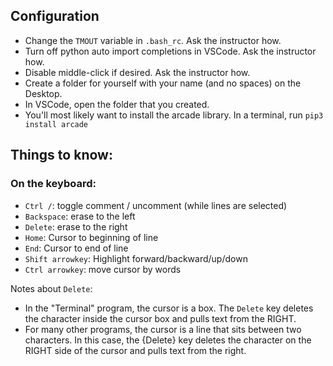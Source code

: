 ## Configuration

- Change the `TMOUT` variable in `.bash_rc`. Ask the instructor how.
- Turn off python auto import completions in VSCode. Ask the instructor how.
- Disable middle-click if desired. Ask the instructor how.
- Create a folder for yourself with your name (and no spaces) on the Desktop.
- In VSCode, open the folder that you created.
- You'll most likely want to install the arcade library. In a terminal, run `pip3 install arcade`

## Things to know:

### On the keyboard:

- `Ctrl /`: toggle comment / uncomment  (while lines are selected)
- `Backspace`: erase to the left
- `Delete`: erase to the right
- `Home`: Cursor to beginning of line
- `End`: Cursor to end of line
- `Shift arrowkey`: Highlight forward/backward/up/down
- `Ctrl arrowkey`: move cursor by words

Notes about `Delete`:
- In the "Terminal" program, the cursor is a box.  The `Delete` key deletes the character inside the cursor box and pulls text from the RIGHT.
- For many other programs, the cursor is a line that sits between two characters.  In this case, the {Delete} key deletes the character on the RIGHT side of the cursor and pulls text from the right.
   
